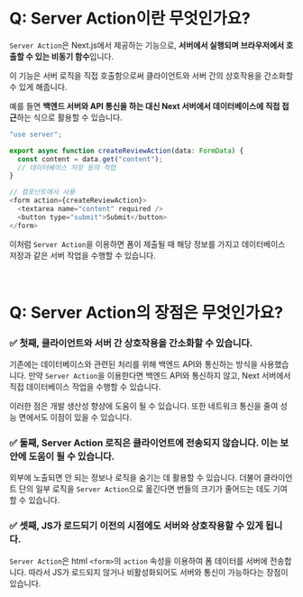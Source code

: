 # Q: Server Action이란 무엇인가요?

`Server Action`은 Next.js에서 제공하는 기능으로, **서버에서 실행되며 브라우저에서 호출할 수 있는 비동기 함수**입니다. 

이 기능은 서버 로직을 직접 호출함으로써 클라이언트와 서버 간의 상호작용을 간소화할 수 있게 해줍니다. 

예를 들면 **백엔드 서버와 API 통신을 하는 대신 Next 서버에서 데이터베이스에 직접 접근**하는 식으로 활용할 수 있습니다.

```javascript
"use server";

export async function createReviewAction(data: FormData) {
  const content = data.get("content");
  // 데이터베이스 저장 등의 작업
}
```

```javascript
// 컴포넌트에서 사용
<form action={createReviewAction}>
  <textarea name="content" required />
  <button type="submit">Submit</button>
</form>
```
이처럼 `Server Action`을 이용하면 폼이 제출될 때 해당 정보를 가지고 데이터베이스 저장과 같은 서버 작업을 수행할 수 있습니다.

<br/>

# Q: Server Action의 장점은 무엇인가요? 

### ✅ 첫째, 클라이언트와 서버 간 상호작용을 간소화할 수 있습니다. 
기존에는 데이터베이스와 관련된 처리를 위해 백엔드 API와 통신하는 방식을 사용했습니다. 만약 `Server Action`을 이용한다면 백엔드 API와 통신하지 않고, Next 서버에서 직접 데이터베이스 작업을 수행할 수 있습니다. 

이러한 점은 개발 생산성 향상에 도움이 될 수 있습니다. 또한 네트워크 통신을 줄여 성능 면에서도 이점이 있을 수 있습니다.

### ✅ 둘째, Server Action 로직은 클라이언트에 전송되지 않습니다. 이는 보안에 도움이 될 수 있습니다. 
외부에 노출되면 안 되는 정보나 로직을 숨기는 데 활용할 수 있습니다. 더불어 클라이언트 단의 일부 로직을 `Server Action`으로 옮긴다면 번들의 크기가 줄어드는 데도 기여할 수 있습니다.

### ✅ 셋째, JS가 로드되기 이전의 시점에도 서버와 상호작용할 수 있게 됩니다. 
`Server Action`은 html `<form>`의 `action` 속성을 이용하여 폼 데이터를 서버에 전송합니다. 따라서 JS가 로드되지 않거나 비활성화되어도 서버와 통신이 가능하다는 장점이 있습니다.









